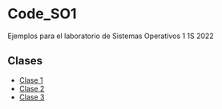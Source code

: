 # Code_SO1
Ejemplos para el laboratorio de Sistemas Operativos 1 1S 2022

## Clases
- [ Clase 1 ](https://github.com/racarlosdavid/Code_SO1/tree/Clase_1)
- [ Clase 2 ](https://github.com/racarlosdavid/Code_SO1/tree/Clase_2)
- [ Clase 3 ](https://github.com/racarlosdavid/Code_SO1/tree/Clase_3)

